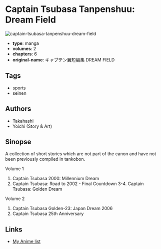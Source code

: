 # Captain Tsubasa Tanpenshuu: Dream Field

![captain-tsubasa-tanpenshuu-dream-field](https://cdn.myanimelist.net/images/manga/2/155029.jpg)

-   **type**: manga
-   **volumes**: 2
-   **chapters**: 6
-   **original-name**: キャプテン翼短編集 DREAM FIELD

## Tags

-   sports
-   seinen

## Authors

-   Takahashi
-   Yoichi (Story & Art)

## Sinopse

A collection of short stories which are not part of the canon and have not been previously compiled in tankobon.

Volume 1

1. Captain Tsubasa 2000: Millennium Dream
2. Captain Tsubasa: Road to 2002 - Final Countdown
   3-4. Captain Tsubasa: Golden Dream

Volume 2

1. Captain Tsubasa Golden-23: Japan Dream 2006
2. Captain Tsubasa 25th Anniversary

## Links

-   [My Anime list](https://myanimelist.net/manga/15333/Captain_Tsubasa_Tanpenshuu__Dream_Field)
